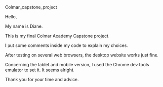 Colmar_capstone_project

Hello,

My name is Diane.

This is my final Colmar Academy Capstone project.

I put some comments inside my code to explain my choices.

After testing on several web browsers, the desktop website works just fine.

Concerning the tablet and mobile version, I used the Chrome dev tools emulator to set it. It seems alright.

Thank you for your time and advice.